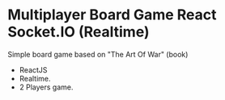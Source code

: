 # Multiplayer Board Game React Socket.IO (Realtime)

Simple board game based on "The Art Of War" (book)

- ReactJS
- Realtime.
- 2 Players game.

